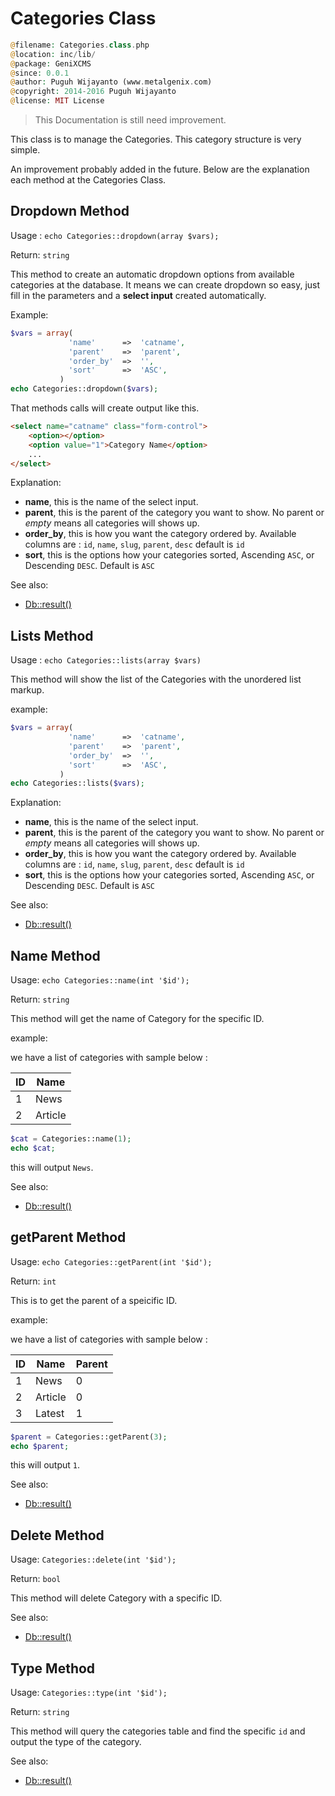 # Categories Class

```php
@filename: Categories.class.php
@location: inc/lib/
@package: GeniXCMS
@since: 0.0.1
@author: Puguh Wijayanto (www.metalgenix.com)
@copyright: 2014-2016 Puguh Wijayanto
@license: MIT License
```

> This Documentation is still need improvement.

This class is to manage the Categories. This category structure is very simple. 

An improvement probably added in the future. Below are the explanation each method at the Categories Class.


## Dropdown Method

Usage : `echo Categories::dropdown(array $vars);`

Return: `string`

This method to create an automatic dropdown options from available categories at the database. It means we can create dropdown so easy, just fill in the parameters and a **select input** created automatically.

Example:

```php
$vars = array(
             'name'      =>  'catname',
             'parent'    =>  'parent',
             'order_by'  =>  '',
             'sort'      =>  'ASC',
           )
echo Categories::dropdown($vars);
```

That methods calls will create output like this.

```html
<select name="catname" class="form-control">
	<option></option>
	<option value="1">Category Name</option>
	...
</select>

```

Explanation:

- **name**, this is the name  of the select input.
- **parent**, this is the parent of the category you want to show. No parent or *empty* means all categories will shows up. 
- **order_by**, this is how you want the category ordered by. Available columns are : `id`, `name`, `slug`, `parent`, `desc` default is `id`
- **sort**, this is the options how your categories sorted, Ascending `ASC`, or Descending `DESC`. Default is `ASC`


See also:

- [Db::result()](db.class.md)

  

## Lists Method
Usage : `echo Categories::lists(array $vars)`

This method will show the list of the Categories with the unordered list markup. 

example: 

```php
$vars = array(
             'name'      =>  'catname',
             'parent'    =>  'parent',
             'order_by'  =>  '',
             'sort'      =>  'ASC',
           )
echo Categories::lists($vars);
```

Explanation:

- **name**, this is the name  of the select input.
- **parent**, this is the parent of the category you want to show. No parent or *empty* means all categories will shows up. 
- **order_by**, this is how you want the category ordered by. Available columns are : `id`, `name`, `slug`, `parent`, `desc` default is `id`
- **sort**, this is the options how your categories sorted, Ascending `ASC`, or Descending `DESC`. Default is `ASC`

See also:

- [Db::result()](db.class.md)


## Name Method

Usage: `echo Categories::name(int '$id');`

Return: `string`

This method will get the name of Category for the specific ID.

example:

we have a list of categories with sample below :



| ID  | Name     |
|-----|----------|
| 1   | News     |
| 2   | Article  |


```php
$cat = Categories::name(1);
echo $cat;
```

this will output `News`.



See also:

- [Db::result()](db.class.md)
  

## getParent Method

Usage: `echo Categories::getParent(int '$id');`

Return: `int`

This is to get the parent of a speicific ID.

example:

we have a list of categories with sample below :



| ID | Name    | Parent |
|----|---------|--------|
| 1  | News    | 0
| 2  | Article | 0
| 3  | Latest  | 1


```php
$parent = Categories::getParent(3);
echo $parent;
```

this will output `1`.

See also:

- [Db::result()](db.class.md)



## Delete Method

Usage: `Categories::delete(int '$id');`

Return: `bool`

This method will delete Category with a specific ID.

See also:

- [Db::result()](db.class.md)


## Type Method 

Usage: `Categories::type(int '$id');`

Return: `string`

This method will query the categories table and find the specific `id` and output the type of the category.


See also:

- [Db::result()](db.class.md)